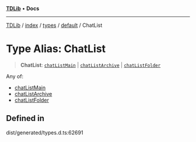 [**TDLib**](../../../../../../README.md) • **Docs**

***

[TDLib](../../../../../../modules.md) / [index](../../../../../README.md) / [types](../../../README.md) / [default](../README.md) / ChatList

# Type Alias: ChatList

> **ChatList**: [`chatListMain`](chatListMain.md) \| [`chatListArchive`](chatListArchive.md) \| [`chatListFolder`](chatListFolder.md)

Any of:
- [chatListMain](chatListMain.md)
- [chatListArchive](chatListArchive.md)
- [chatListFolder](chatListFolder.md)

## Defined in

dist/generated/types.d.ts:62691
